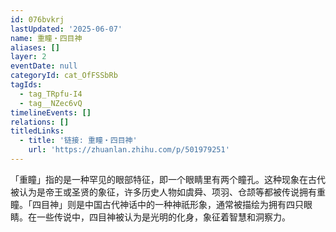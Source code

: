 ```yaml
---
id: 076bvkrj
lastUpdated: '2025-06-07'
name: 重瞳・四目神
aliases: []
layer: 2
eventDate: null
categoryId: cat_OfFSSbRb
tagIds:
  - tag_TRpfu-I4
  - tag__NZec6vQ
timelineEvents: []
relations: []
titledLinks:
  - title: '链接: 重瞳・四目神'
    url: 'https://zhuanlan.zhihu.com/p/501979251'
---
```

「重瞳」指的是一种罕见的眼部特征，即一个眼睛里有两个瞳孔。这种现象在古代被认为是帝王或圣贤的象征，许多历史人物如虞舜、项羽、仓颉等都被传说拥有重瞳。「四目神」则是中国古代神话中的一种神祇形象，通常被描绘为拥有四只眼睛。在一些传说中，四目神被认为是光明的化身，象征着智慧和洞察力。
